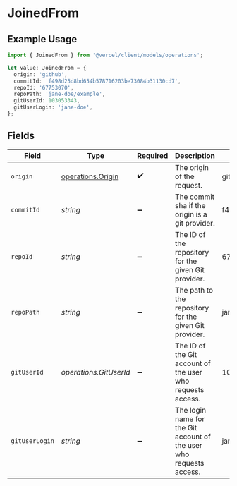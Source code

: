 # JoinedFrom

## Example Usage

```typescript
import { JoinedFrom } from '@vercel/client/models/operations';

let value: JoinedFrom = {
  origin: 'github',
  commitId: 'f498d25d8bd654b578716203be73084b31130cd7',
  repoId: '67753070',
  repoPath: 'jane-doe/example',
  gitUserId: 103053343,
  gitUserLogin: 'jane-doe',
};
```

## Fields

| Field          | Type                                                   | Required           | Description                                                         | Example                                  |
| -------------- | ------------------------------------------------------ | ------------------ | ------------------------------------------------------------------- | ---------------------------------------- |
| `origin`       | [operations.Origin](../../models/operations/origin.md) | :heavy_check_mark: | The origin of the request.                                          | github                                   |
| `commitId`     | _string_                                               | :heavy_minus_sign: | The commit sha if the origin is a git provider.                     | f498d25d8bd654b578716203be73084b31130cd7 |
| `repoId`       | _string_                                               | :heavy_minus_sign: | The ID of the repository for the given Git provider.                | 67753070                                 |
| `repoPath`     | _string_                                               | :heavy_minus_sign: | The path to the repository for the given Git provider.              | jane-doe/example                         |
| `gitUserId`    | _operations.GitUserId_                                 | :heavy_minus_sign: | The ID of the Git account of the user who requests access.          | 103053343                                |
| `gitUserLogin` | _string_                                               | :heavy_minus_sign: | The login name for the Git account of the user who requests access. | jane-doe                                 |
